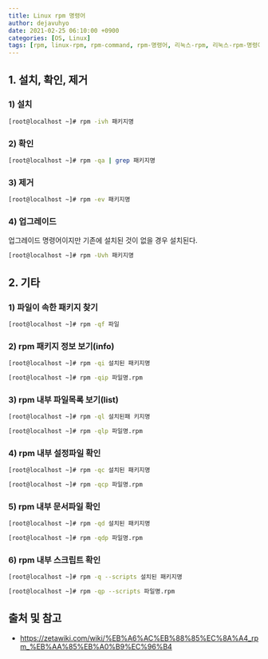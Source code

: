 ```yaml
---
title: Linux rpm 명령어
author: dejavuhyo
date: 2021-02-25 06:10:00 +0900
categories: [OS, Linux]
tags: [rpm, linux-rpm, rpm-command, rpm-명령어, 리눅스-rpm, 리눅스-rpm-명령어]
---
```


## 1. 설치, 확인, 제거

### 1) 설치

```bash
[root@localhost ~]# rpm -ivh 패키지명
```

### 2) 확인

```bash
[root@localhost ~]# rpm -qa | grep 패키지명
```

### 3) 제거

```bash
[root@localhost ~]# rpm -ev 패키지명
```

### 4) 업그레이드
업그레이드 명령어이지만 기존에 설치된 것이 없을 경우 설치된다.

```bash
[root@localhost ~]# rpm -Uvh 패키지명
```

## 2. 기타

### 1) 파일이 속한 패키지 찾기

```bash
[root@localhost ~]# rpm -qf 파일
```

### 2) rpm 패키지 정보 보기(info)

```bash
[root@localhost ~]# rpm -qi 설치된 패키지명
```

```bash
[root@localhost ~]# rpm -qip 파일명.rpm
```

### 3) rpm 내부 파일목록 보기(list)

```bash
[root@localhost ~]# rpm -ql 설치된패 키지명
```

```bash
[root@localhost ~]# rpm -qlp 파일명.rpm
```

### 4) rpm 내부 설정파일 확인

```bash
[root@localhost ~]# rpm -qc 설치된 패키지명
```

```bash
[root@localhost ~]# rpm -qcp 파일명.rpm
```

### 5) rpm 내부 문서파일 확인

```bash
[root@localhost ~]# rpm -qd 설치된 패키지명
```

```bash
[root@localhost ~]# rpm -qdp 파일명.rpm
```

### 6) rpm 내부 스크립트 확인

```bash
[root@localhost ~]# rpm -q --scripts 설치된 패키지명
```

```bash
[root@localhost ~]# rpm -qp --scripts 파일명.rpm
```

## 출처 및 참고
* <https://zetawiki.com/wiki/%EB%A6%AC%EB%88%85%EC%8A%A4_rpm_%EB%AA%85%EB%A0%B9%EC%96%B4>
